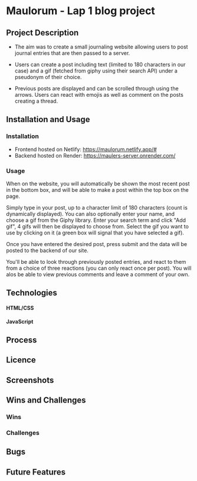 # Maulorum - Lap 1 blog project

## Project Description
- The aim was to create a small journaling website allowing users to post journal entries that are then passed to a server.

- Users can create a post including text (limited to 180 characters in our case) and a gif (fetched from giphy using their search API) under a pseudonym of their choice.

- Previous posts are displayed and can be scrolled through using the arrows. Users can react with emojis as well as comment on the posts creating a thread.

## Installation and Usage
### Installation
- Frontend hosted on Netlify: https://maulorum.netlify.app/#
- Backend hosted on Render: https://maulers-server.onrender.com/

### Usage
When on the website, you will automatically be shown the most recent post in the bottom box, and will be able to make a post within the top box on the page.

Simply type in your post, up to a character limit of 180 characters (count is dynamically displayed). You can also optionally enter your name, and choose a gif from the Giphy library. Enter your search term and click "Add gif", 4 gifs will then be displayed to choose from. Select the gif you want to use by clicking on it (a green box will signal that you have selected a gif).

Once you have entered the desired post, press submit and the data will be posted to the backend of our site.

You'll be able to look through previously posted entries, and react to them from a choice of three reactions (you can only react once per post). You will alos be able to view previous comments and leave a comment of your own.

## Technologies
#### HTML/CSS

#### JavaScript

## Process

## Licence

## Screenshots

## Wins and Challenges
### Wins

### Challenges

## Bugs

## Future Features

